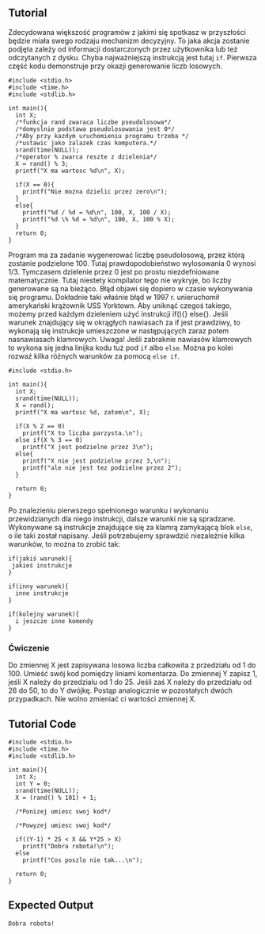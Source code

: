 Tutorial
--------

Zdecydowana większość programów z jakimi się spotkasz w przyszłości będzie miała swego rodzaju mechanizm decyzyjny. To jaka akcja zostanie podjęta zależy od informacji dostarczonych przez użytkownika lub też odczytanych z dysku. Chyba najważniejszą instrukcją jest tutaj `if`. Pierwsza część kodu demonstruje przy okazji generowanie liczb losowych.
	
	#include <stdio.h>
	#include <time.h>
	#include <stdlib.h>
	
	int main(){
	  int X;
	  /*funkcja rand zwaraca liczbe pseudolosowa*/
	  /*domyslnie podstawa pseudolosowania jest 0*/
	  /*Aby przy kazdym uruchomieniu programu trzeba */
	  /*ustawic jako zalazek czas komputera.*/
	  srand(time(NULL));
	  /*operator % zwarca reszte z dzielenia*/
	  X = rand() % 3;
	  printf("X ma wartosc %d\n", X);
	  
	  if(X == 0){
	    printf("Nie mozna dzielic przez zero\n");
	  }
	  else{
	    printf("%d / %d = %d\n", 100, X, 100 / X);
	    printf("%d \% %d = %d\n", 100, X, 100 % X);
	  }
	  return 0;
	}
	
Program ma za zadanie wygenerować liczbę pseudolosową, przez którą zostanie podzielone 100. Tutaj prawdopodobieństwo wylosowania 0 wynosi 1/3. Tymczasem dzielenie przez 0 jest po prostu niezdefniowane matematycznie. Tutaj niestety kompilator tego nie wykryje, bo liczby generowane są na bieżąco. Błąd objawi się dopiero w czasie wykonywania się programu. Dokładnie taki właśnie błąd w 1997 r. unieruchomił amerykański krążownik USS Yorktown. Aby uniknąć czegoś takiego, możemy przed każdym dzieleniem użyć instrukcji if(){} else{}. Jeśli warunek znajdujący się w okrągłych nawiasach za if jest prawdziwy, to wykonają się instrukcje umieszczone w następujących zaraz potem nasnawiasach klamrowych. Uwaga! Jeśli zabraknie nawiasów klamrowych to wykona się jedna linijka kodu tuż pod `if` albo `else`. Można po kolei rozwaź kilka różnych warunków za pomocą `else if`.
	
	#include <stdio.h>
	
	int main(){
	  int X;
	  srand(time(NULL));
	  X = rand();
	  printf("X ma wartosc %d, zatem\n", X);
	  
	  if(X % 2 == 0)
	    printf("X to liczba parzysta.\n");
	  else if(X % 3 == 0)
	    printf("X jest podzielne przez 3\n");
	  else{
	    printf("X nie jest podzielne przez 3,\n");
	    printf("ale nie jest tez podzielne przez 2");
	  }
	
	  return 0;
	}

Po znalezieniu pierwszego spełnionego warunku i wykonaniu przewidzianych dla niego instrukcji, dalsze warunki nie są spradzane. Wykonywane są instrukcje znajdujące się za klamrą zamykającą blok `else`, o ile taki został napisany. Jeśli potrzebujemy sprawdzić niezależnie kilka warunków, to można to zrobić tak:
	
	if(jakiś warunek){
	 jakieś instrukcje
	}
	
	if(inny warunek){
	  inne instrukcje
	}
	
	if(kolejny warunek){
	  i jeszcze inne komendy
	}
		
### Ćwiczenie
Do zmiennej X jest zapisywana losowa liczba całkowita z przedziału od 1 do 100. Umieść swój kod pomiędzy liniami komentarza. Do zmiennej Y zapisz 1, jeśli X należy do przedzialu od 1 do 25. Jeśli zaś X należy do przedziału od 26 do 50, to do Y dwójkę. Postąp analogicznie w pozostałych dwóch przypadkach. Nie wolno zmieniać ci wartości zmiennej X.

Tutorial Code
-------------

	#include <stdio.h>
	#include <time.h>
	#include <stdlib.h>
	
	int main(){
	  int X;
	  int Y = 0;
	  srand(time(NULL));
	  X = (rand() % 101) + 1;
	  
	  /*Ponizej umiesc swoj kod*/
	  	  
	  /*Powyzej umiesc swoj kod*/
	  
	  if((Y-1) * 25 < X && Y*25 > X)
	    printf("Dobra robota!\n");
	  else
	    printf("Cos poszlo nie tak...\n");

	  return 0;
	}

Expected Output
---------------
	Dobra robota!